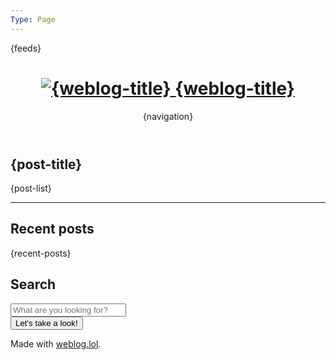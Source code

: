 ```yaml
---
Type: Page
---
```


<!DOCTYPE html>
<html lang="en">
<head>
<title>{weblog-title}{separator}{post-title}</title>
<meta charset="utf-8">
<meta name="viewport" content="width=device-width, initial-scale=1">
<meta name="theme-color" content="#bd93f9" />
{feeds}
<style>
@import url('https://static.omg.lol/type/font-honey.css');
@import url('https://static.omg.lol/type/font-lato-regular.css');
@import url('https://static.omg.lol/type/font-lato-bold.css');
@import url('https://static.omg.lol/type/font-lato-italic.css');
@import url('https://static.omg.lol/type/font-md-io.css');
@import url('https://static.omg.lol/type/fontawesome-free/css/all.css');
@import url('https://cdn.cache.lol/profiles/icons/omg.lol-icons.css');
</style>
<!-- <link rel="apple-touch-icon" sizes="76x76" href="https://luxury-format.weblog.lol/favicons/apple-touch-icon.png" />
<link rel="icon" type="image/png" sizes="32x32" href="https://luxury-format.weblog.lol/favicons/favicon-32x32.png" />
<link rel="icon" type="image/png" sizes="16x16" href="https://luxury-format.weblog.lol/favicons/favicon-16x16.png" />
<meta property="og:image" content="https://luxury-format.weblog.lol/images/assets/social-card.png">
<link rel="webmention" href="https://webmention.io/luxury-format.weblog.lol/webmention" />
<link rel="pingback" href="https://webmention.io/luxury-format.weblog.lol/xmlrpc" /> -->
</head>
<body>

<header>
    <h1 class="weblog-title">
        <a href="/">
            <img src="https://profiles.cache.lol/luxory-format/picture" alt="{weblog-title}" />
            <span>{weblog-title}</span>
        </a>
    </h1>
    {navigation}
</header>

<main>
    <div id="status-container" class="container background-cyan">
        <script src="https://status.lol/luxory-format.js?link"></script>
    </div>
    <article>
        <h1><i class="fa-solid fa-archive"></i> {post-title}</h1>
        {post-list}
    </article>
    <hr />
    <div class="weblog-info">
        <div class="container background-orange">
            <h2><i class="fa-solid fa-clock"></i> Recent posts</h2>
            {recent-posts}
        </div>
        <div class="container background-pink">
            <h2><i class="fa-solid fa-fw fa-magnifying-glass"></i> Search</h2>
            <form class="weblog-search" action="?" method="get">
                <input placeholder="What are you looking for?" type="text" name="search">
                <div class="weblog-search--submit-wrap">
                    <button type="submit">Let's take a look!</button>
                </div>
            </form>
        </div>
    </div>
</main>

<footer>
    <p>Made with <a href="https://weblog.lol">weblog.lol</a>.</p>
</footer>

</body>
</html>

